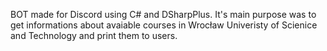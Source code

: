 BOT made for Discord using C# and DSharpPlus. It's main purpose was to get informations about avaiable courses in Wrocław Univeristy of Scienice and Technology and print them to users.
